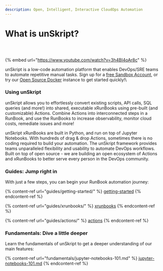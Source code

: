 ```yaml
---
description: Open, Intelligent, Interactive CloudOps Automation
---
```


# What is unSkript?

<figure><img src="https://img.shields.io/github/stars/unskript/Awesome-CloudOPs-Automation?color=orange&#x26;style=for-the-badge" alt=""><figcaption></figcaption></figure>

<div>

<figure><img src="https://img.shields.io/endpoint?url=https://raw.githubusercontent.com/unskript/Awesome-CloudOps-Automation/master/.github/images/runbookShield.json&#x26;style=for-the-badge" alt=""><figcaption></figcaption></figure>

 

<figure><img src="https://img.shields.io/endpoint?url=https://raw.githubusercontent.com/unskript/Awesome-CloudOps-Automation/master/.github/images/actionShield.json&#x26;style=for-the-badge" alt=""><figcaption></figcaption></figure>

</div>

{% embed url="https://www.youtube.com/watch?v=3h4BI4oAr8c" %}

unSkript is a low-code automation platform that enables DevOps/SRE teams to automate repetitive manual tasks.  Sign up for a [free Sandbox Account](https://us.app.unskript.io/signup), or try our [Open Source Docker](https://github.com/unskript/Awesome-CloudOps-Automation) instance to get started quickly!\


### Using unSkript

unSkript allows you to effortlessly convert existing scripts, API calls, SQL queries (and more!) into shared, executable xRunBooks using pre-built (and customizable) Actions. Combine Actions into interconnected steps in a RunBook, and use the RunBooks to increase observability, monitor cloud costs, remediate issues and more!

unSkript xRunBooks are built in Python, and run on top of Jupyter Notebooks. With hundreds of drag & drop Actions, sometimes there is no coding required to build your automation. The unSkript framework provides teams unparalleled flexibility and usability to automate DevOps workflows. Built on top of open source - we are building an open ecosystem of Actions and xRunBooks to better serve every person in the DevOps community.

### Guides: Jump right in

With just a few steps, you can begin your RunBook automation journey:

{% content-ref url="guides/getting-started/" %}
[getting-started](guides/getting-started/)
{% endcontent-ref %}

{% content-ref url="guides/xrunbooks/" %}
[xrunbooks](guides/xrunbooks/)
{% endcontent-ref %}

{% content-ref url="guides/actions/" %}
[actions](guides/actions/)
{% endcontent-ref %}

### Fundamentals: Dive a little deeper

Learn the fundamentals of unSkript to get a deeper understanding of our main features:

{% content-ref url="fundamentals/jupyter-notebooks-101.md" %}
[jupyter-notebooks-101.md](fundamentals/jupyter-notebooks-101.md)
{% endcontent-ref %}
